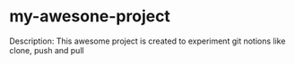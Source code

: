 # my-awesone-project

Description: This awesome project is created to experiment git notions like clone, push and pull
